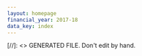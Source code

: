 ```yaml
---
layout: homepage
financial_year: 2017-18
data_key: index
---
```

[//]: <> GENERATED FILE. Don't edit by hand.